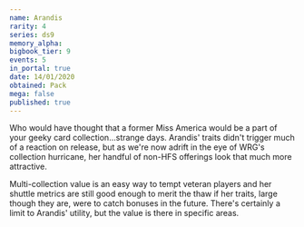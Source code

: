 ```yaml
---
name: Arandis
rarity: 4
series: ds9
memory_alpha:
bigbook_tier: 9
events: 5
in_portal: true
date: 14/01/2020
obtained: Pack
mega: false
published: true
---
```


Who would have thought that a former Miss America would be a part of your geeky card collection...strange days. Arandis' traits didn't trigger much of a reaction on release, but as we're now adrift in the eye of WRG's collection hurricane, her handful of non-HFS offerings look that much more attractive.

Multi-collection value is an easy way to tempt veteran players and her shuttle metrics are still good enough to merit the thaw if her traits, large though they are, were to catch bonuses in the future. There's certainly a limit to Arandis' utility, but the value is there in specific areas.
